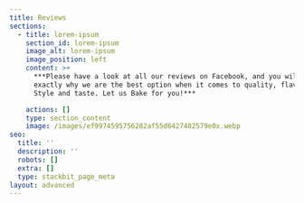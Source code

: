 ```yaml
---
title: Reviews
sections:
  - title: lorem-ipsum
    section_id: lorem-ipsum
    image_alt: lorem-ipsum
    image_position: left
    content: >+
      ***Please have a look at all our reviews on Facebook, and you will see
      exactly why we are the best option when it comes to quality, flavour,
      Style and taste. Let us Bake for you!***

    actions: []
    type: section_content
    image: /images/ef9974595756282af55d6427482579e0x.webp
seo:
  title: ''
  description: ''
  robots: []
  extra: []
  type: stackbit_page_meta
layout: advanced
---
```

